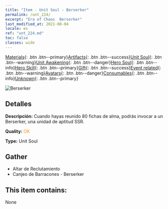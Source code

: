 ```yaml
---
title: "Item - Unit Soul - Berserker"
permalink: /unt_224/
excerpt: "Era of Chaos  Berserker"
last_modified_at: 2021-08-04
locale: es
ref: "unt_224.md"
toc: false
classes: wide
---
```

 [Materials](/ItemsES/){: .btn .btn--primary}[Artifacts](/ItemsES/Artifacts/){: .btn .btn--success}[Unit Soul](/ItemsES/UnitSoul/){: .btn .btn--warning}[Unit Awakening](/ItemsES/UnitAwakening/){: .btn .btn--danger}[Hero Soul](/ItemsES/HeroSoul/){: .btn .btn--info}[Hero Skill](/ItemsES/HeroSkill/){: .btn .btn--primary}[Gift](/ItemsES/Gift/){: .btn .btn--success}[Event related](/ItemsES/Events/){: .btn .btn--warning}[Avatars](/ItemsES/Avatars/){: .btn .btn--danger}[Consumables](/ItemsES/Consumables/){: .btn .btn--info}[Unknown](/ItemsES/Unknown/){: .btn .btn--primary}

 ![Berserker](/images/u/ti_kuangzhanshi.jpg)

## Detalles
 **Descripción:** Cuando hayas reunido 80 fichas de alma, podrás invocar a un Berserker, una unidad de aptitud SSR.

 **Quality:** <span style="color: #FF8C00">OK</span>

 **Type:** Unit Soul

## Gather

*    Altar de Reclutamiento 
*    Canjeo de Barracones - Berserker 

## This item contains:

  None

